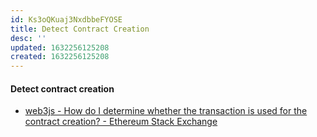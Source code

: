 ```yaml
---
id: Ks3oQKuaj3NxdbbeFYOSE
title: Detect Contract Creation
desc: ''
updated: 1632256125208
created: 1632256125208
---
```


#### Detect contract creation

* [web3js - How do I determine whether the transaction is used for the contract creation? - Ethereum Stack Exchange](https://ethereum.stackexchange.com/questions/29573/how-do-i-determine-whether-the-transaction-is-used-for-the-contract-creation/29703)
